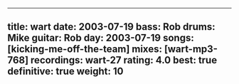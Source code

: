 
---
title: wart
date: 2003-07-19
bass:	Rob
drums:	Mike
guitar:	Rob
day: 2003-07-19
songs: [kicking-me-off-the-team]
mixes: [wart-mp3-768]
recordings: wart-27
rating: 4.0
best: true
definitive: true
weight: 10
---
